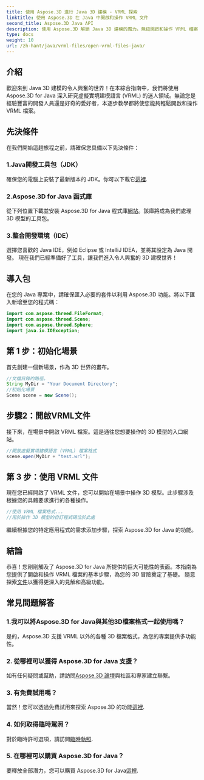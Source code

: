 ```yaml
---
title: 使用 Aspose.3D 進行 Java 3D 建模 - VRML 探索
linktitle: 使用 Aspose.3D 在 Java 中開啟和操作 VRML 文件
second_title: Aspose.3D Java API
description: 使用 Aspose.3D 解鎖 Java 3D 建模的魔力。無縫開啟和操作 VRML 檔案。潛入一個充滿無限可能的世界！
type: docs
weight: 10
url: /zh-hant/java/vrml-files/open-vrml-files-java/
---
```

## 介紹
歡迎來到 Java 3D 建模的令人興奮的世界！在本綜合指南中，我們將使用 Aspose.3D for Java 深入研究虛擬實境建模語言 (VRML) 的迷人領域。無論您是經驗豐富的開發人員還是好奇的愛好者，本逐步教學都將使您能夠輕鬆開啟和操作 VRML 檔案。
## 先決條件
在我們開始這趟旅程之前，請確保您具備以下先決條件：
### 1.Java開發工具包（JDK）
確保您的電腦上安裝了最新版本的 JDK。你可以下載它[這裡](https://www.oracle.com/java/technologies/javase-downloads.html).
### 2.Aspose.3D for Java 函式庫
從下列位置下載並安裝 Aspose.3D for Java 程式庫[網站](https://releases.aspose.com/3d/java/)。該庫將成為我們處理 3D 模型的工具包。
### 3.整合開發環境（IDE）
選擇您喜歡的 Java IDE，例如 Eclipse 或 IntelliJ IDEA，並將其設定為 Java 開發。
現在我們已經準備好了工具，讓我們進入令人興奮的 3D 建模世界！
## 導入包
在您的 Java 專案中，請確保匯入必要的套件以利用 Aspose.3D 功能。將以下匯入新增至您的程式碼：
```java
import com.aspose.threed.FileFormat;
import com.aspose.threed.Scene;
import com.aspose.threed.Sphere;
import java.io.IOException;
```
## 第 1 步：初始化場景
首先創建一個新場景，作為 3D 世界的畫布。
```java
//文檔目錄的路徑。
String MyDir = "Your Document Directory";
//初始化場景
Scene scene = new Scene();
```
## 步驟2：開啟VRML文件
接下來，在場景中開啟 VRML 檔案。這是通往您想要操作的 3D 模型的入口網站。
```java
//開放虛擬實境建模語言 (VRML) 檔案格式
scene.open(MyDir + "test.wrl");
```
## 第 3 步：使用 VRML 文件
現在您已經開啟了 VRML 文件，您可以開始在場景中操作 3D 模型。此步驟涉及根據您的具體要求進行的各種操作。
```java
//使用 VRML 檔案格式...
//用於操作 3D 模型的自訂程式碼位於此處
```
繼續根據您的特定應用程式的需求添加步驟，探索 Aspose.3D for Java 的功能。
## 結論
恭喜！您剛剛觸及了 Aspose.3D for Java 所提供的巨大可能性的表面。本指南為您提供了開啟和操作 VRML 檔案的基本步驟，為您的 3D 冒險奠定了基礎。
隨意探索[文件](https://reference.aspose.com/3d/java/)以獲得更深入的見解和高級功能。
## 常見問題解答
### 1.我可以將Aspose.3D for Java與其他3D檔案格式一起使用嗎？
是的，Aspose.3D 支援 VRML 以外的各種 3D 檔案格式，為您的專案提供多功能性。
### 2. 從哪裡可以獲得 Aspose.3D for Java 支援？
如有任何疑問或幫助，請訪問[Aspose.3D 論壇](https://forum.aspose.com/c/3d/18)與社區和專家建立聯繫。
### 3. 有免費試用嗎？
當然！您可以透過免費試用來探索 Aspose.3D 的功能[這裡](https://releases.aspose.com/).
### 4. 如何取得臨時駕照？
對於臨時許可選項，請訪問[臨時執照](https://purchase.aspose.com/temporary-license/).
### 5. 在哪裡可以購買 Aspose.3D for Java？
要釋放全部潛力，您可以購買 Aspose.3D for Java[這裡](https://purchase.aspose.com/buy).